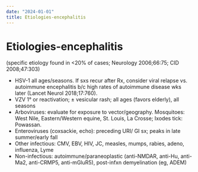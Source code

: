 ```yaml
---
date: "2024-01-01"
title: Etiologies-encephalitis
---
```


# Etiologies-encephalitis

(specific etiology found in <20% of cases; Neurology 2006;66:75; CID 2008;47:303)
* HSV-1 all ages/seasons. If sxs recur after Rx, consider viral relapse vs. autoimmune encephalitis b/c high rates of autoimmune disease wks later (Lancet Neurol 2018;17:760).
* VZV 1° or reactivation; ± vesicular rash; all ages (favors elderly), all seasons
* Arboviruses: evaluate for exposure to vector/geography. Mosquitoes: West Nile, Eastern/Western equine, St. Louis, La Crosse; Ixodes tick: Powassan.
* Enteroviruses (coxsackie, echo): preceding URI/ GI sx; peaks in late summer/early fall
* Other infectious: CMV, EBV, HIV, JC, measles, mumps, rabies, adeno, influenza, Lyme
* Non-infectious: autoimmune/paraneoplastic (anti-NMDAR, anti-Hu, anti-Ma2, anti-CRMP5, anti-mGluR5), post-infxn demyelination (eg, ADEM)
